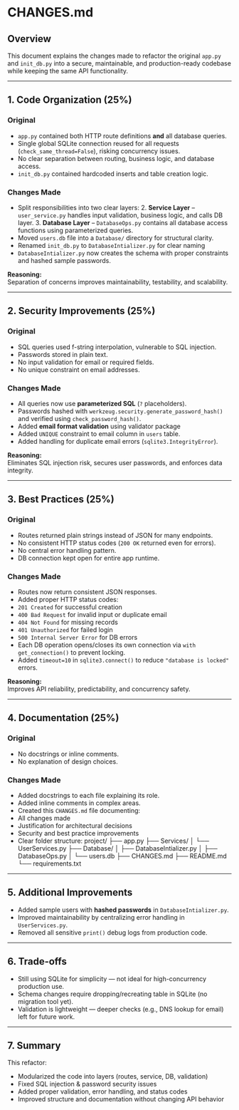 # CHANGES.md

## Overview
This document explains the changes made to refactor the original `app.py` and `init_db.py` into a secure, maintainable, and production-ready codebase while keeping the same API functionality.

---

## 1. Code Organization (25%)

### Original
- `app.py` contained both HTTP route definitions **and** all database queries.
- Single global SQLite connection reused for all requests (`check_same_thread=False`), risking concurrency issues.
- No clear separation between routing, business logic, and database access.
- `init_db.py` contained hardcoded inserts and table creation logic.

### Changes Made
- Split responsibilities into two clear layers:
  2. **Service Layer** – `user_service.py` handles input validation, business logic, and calls DB layer.
  3. **Database Layer** – `DatabaseOps.py` contains all database access functions using parameterized queries.
- Moved `users.db` file into a `Database/` directory for structural clarity.
- Renamed `init_db.py` to `DatabaseIntializer.py` for clear naming
- `DatabaseIntializer.py` now creates the schema with proper constraints and hashed sample passwords.

**Reasoning:**  
Separation of concerns improves maintainability, testability, and scalability.

---

## 2. Security Improvements (25%)

### Original
- SQL queries used f-string interpolation, vulnerable to SQL injection.
- Passwords stored in plain text.
- No input validation for email or required fields.
- No unique constraint on email addresses.

### Changes Made
- All queries now use **parameterized SQL** (`?` placeholders).
- Passwords hashed with `werkzeug.security.generate_password_hash()` and verified using `check_password_hash()`.
- Added **email format validation** using validator package
- Added `UNIQUE` constraint to email column in `users` table.
- Added handling for duplicate email errors (`sqlite3.IntegrityError`).

**Reasoning:**  
Eliminates SQL injection risk, secures user passwords, and enforces data integrity.

---

## 3. Best Practices (25%)

### Original
- Routes returned plain strings instead of JSON for many endpoints.
- No consistent HTTP status codes (`200 OK` returned even for errors).
- No central error handling pattern.
- DB connection kept open for entire app runtime.

### Changes Made
- Routes now return consistent JSON responses.
- Added proper HTTP status codes:
- `201 Created` for successful creation
- `400 Bad Request` for invalid input or duplicate email
- `404 Not Found` for missing records
- `401 Unauthorized` for failed login
- `500 Internal Server Error` for DB errors
- Each DB operation opens/closes its own connection via `with get_connection()` to prevent locking.
- Added `timeout=10` in `sqlite3.connect()` to reduce `"database is locked"` errors.

**Reasoning:**  
Improves API reliability, predictability, and concurrency safety.

---

## 4. Documentation (25%)

### Original
- No docstrings or inline comments.
- No explanation of design choices.

### Changes Made
- Added docstrings to each file explaining its role.
- Added inline comments in complex areas.
- Created this `CHANGES.md` file documenting:
- All changes made
- Justification for architectural decisions
- Security and best practice improvements
- Clear folder structure:
    project/
    ├── app.py
    ├── Services/
    │ └── UserServices.py
    ├── Database/
    │ ├── DatabaseIntializer.py
    │ ├── DatabaseOps.py
    │ └── users.db
    ├── CHANGES.md
    ├── README.md
    └── requirements.txt


---

## 5. Additional Improvements
- Added sample users with **hashed passwords** in `DatabaseIntializer.py`.
- Improved maintainability by centralizing error handling in `UserServices.py`.
- Removed all sensitive `print()` debug logs from production code.

---

## 6. Trade-offs
- Still using SQLite for simplicity — not ideal for high-concurrency production use.
- Schema changes require dropping/recreating table in SQLite (no migration tool yet).
- Validation is lightweight — deeper checks (e.g., DNS lookup for email) left for future work.

---

## 7. Summary
This refactor:
- Modularized the code into layers (routes, service, DB, validation)
- Fixed SQL injection & password security issues
- Added proper validation, error handling, and status codes
- Improved structure and documentation without changing API behavior
